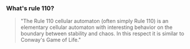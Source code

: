 ### What's rule 110?

<blockquote class="fragment fade-in">
"The Rule 110 cellular automaton (often simply Rule 110) is an elementary cellular automaton with interesting behavior on the boundary between stability and chaos. In this respect it is similar to <span class="fragment highlight-blue">Conway's Game of Life</span>."
</blockquote>
